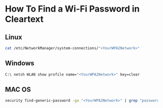# How To Find a Wi-Fi Password in Cleartext

## Linux

``` bash
cat /etc/NetworkManager/system-connections/"<YourWPA2Network>"
```

## Windows

``` cmd
C:\ netsh WLAN show profile name="<YourWPA2Network>" key=clear
```

## MAC OS

``` bash
security find-generic-password -ga "<YourWPA2Network>" | grep "password:"
```

